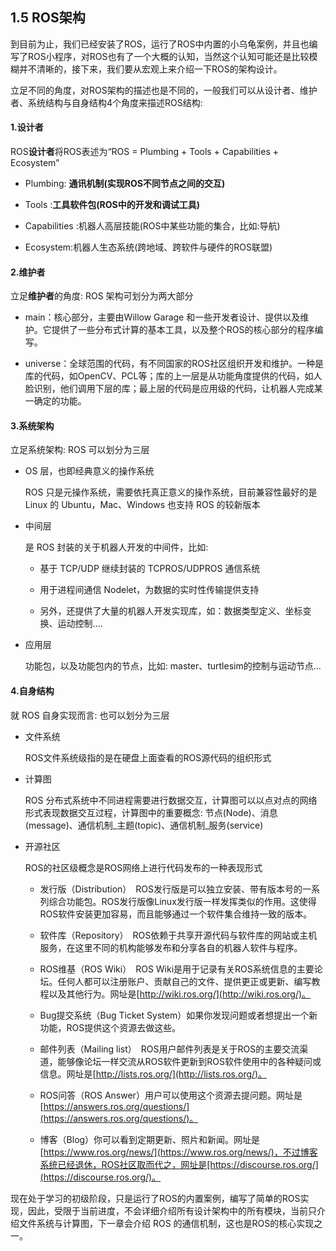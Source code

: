 ## 1.5 ROS架构

到目前为止，我们已经安装了ROS，运行了ROS中内置的小乌龟案例，并且也编写了ROS小程序，对ROS也有了一个大概的认知，当然这个认知可能还是比较模糊并不清晰的，接下来，我们要从宏观上来介绍一下ROS的架构设计。

立足不同的角度，对ROS架构的描述也是不同的，一般我们可以从设计者、维护者、系统结构与自身结构4个角度来描述ROS结构:

#### 1.设计者

ROS**设计者**将ROS表述为“ROS = Plumbing + Tools + Capabilities + Ecosystem”

* Plumbing: **通讯机制\(实现ROS不同节点之间的交互\)**

* Tools :**工具软件包\(ROS中的开发和调试工具\)**

* Capabilities :机器人高层技能\(ROS中某些功能的集合，比如:导航\)

* Ecosystem:机器人生态系统\(跨地域、跨软件与硬件的ROS联盟\)

#### 2.维护者

立足**维护者**的角度: ROS 架构可划分为两大部分

* main：核心部分，主要由Willow Garage 和一些开发者设计、提供以及维护。它提供了一些分布式计算的基本工具，以及整个ROS的核心部分的程序编写。

* universe：全球范围的代码，有不同国家的ROS社区组织开发和维护。一种是库的代码，如OpenCV、PCL等；库的上一层是从功能角度提供的代码，如人脸识别，他们调用下层的库；最上层的代码是应用级的代码，让机器人完成某一确定的功能。

#### 3.系统架构

立足系统架构: ROS 可以划分为三层

* OS 层，也即经典意义的操作系统

  ROS 只是元操作系统，需要依托真正意义的操作系统，目前兼容性最好的是 Linux 的 Ubuntu，Mac、Windows 也支持 ROS 的较新版本

* 中间层

  是 ROS 封装的关于机器人开发的中间件，比如:

  * 基于 TCP/UDP 继续封装的 TCPROS/UDPROS 通信系统

  * 用于进程间通信 Nodelet，为数据的实时性传输提供支持

  * 另外，还提供了大量的机器人开发实现库，如：数据类型定义、坐标变换、运动控制....

* 应用层

  功能包，以及功能包内的节点，比如: master、turtlesim的控制与运动节点...

#### 4.自身结构

就 ROS 自身实现而言: 也可以划分为三层

* 文件系统

  ROS文件系统级指的是在硬盘上面查看的ROS源代码的组织形式

* 计算图

  ROS 分布式系统中不同进程需要进行数据交互，计算图可以以点对点的网络形式表现数据交互过程，计算图中的重要概念: 节点\(Node\)、消息\(message\)、通信机制\_主题\(topic\)、通信机制\_服务\(service\)

* 开源社区

  ROS的社区级概念是ROS网络上进行代码发布的一种表现形式

  * 发行版（Distribution）　ROS发行版是可以独立安装、带有版本号的一系列综合功能包。ROS发行版像Linux发行版一样发挥类似的作用。这使得ROS软件安装更加容易，而且能够通过一个软件集合维持一致的版本。

  * 软件库（Repository）　ROS依赖于共享开源代码与软件库的网站或主机服务，在这里不同的机构能够发布和分享各自的机器人软件与程序。

  * ROS维基（ROS Wiki）　ROS Wiki是用于记录有关ROS系统信息的主要论坛。任何人都可以注册账户、贡献自己的文件、提供更正或更新、编写教程以及其他行为。网址是[http://wiki.ros.org/](http://wiki.ros.org/)。

  * Bug提交系统（Bug Ticket System）如果你发现问题或者想提出一个新功能，ROS提供这个资源去做这些。

  * 邮件列表（Mailing list）　ROS用户邮件列表是关于ROS的主要交流渠道，能够像论坛一样交流从ROS软件更新到ROS软件使用中的各种疑问或信息。网址是[http://lists.ros.org/](http://lists.ros.org/)。

  * ROS问答（ROS Answer）用户可以使用这个资源去提问题。网址是[https://answers.ros.org/questions/](https://answers.ros.org/questions/)。

  * 博客（Blog）你可以看到定期更新、照片和新闻。网址是[https://www.ros.org/news/](https://www.ros.org/news/)，不过博客系统已经退休，ROS社区取而代之，网址是[https://discourse.ros.org/](https://discourse.ros.org/)。

现在处于学习的初级阶段，只是运行了ROS的内置案例，编写了简单的ROS实现，因此，受限于当前进度，不会详细介绍所有设计架构中的所有模块，当前只介绍文件系统与计算图，下一章会介绍 ROS 的通信机制，这也是ROS的核心实现之一。

